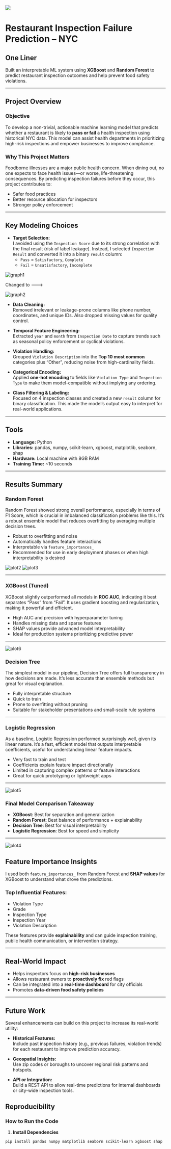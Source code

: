 ![](UTA-DataScience-Logo.png)

#  Restaurant Inspection Failure Prediction – NYC

## One Liner  
Built an interpretable ML system using **XGBoost** and **Random Forest** to predict restaurant inspection outcomes and help prevent food safety violations.

---

##  Project Overview

###  Objective  
To develop a non-trivial, actionable machine learning model that predicts whether a restaurant is likely to **pass or fail** a health inspection using historical NYC data. This model can assist health departments in prioritizing high-risk inspections and empower businesses to improve compliance.

### Why This Project Matters  
Foodborne illnesses are a major public health concern. When dining out, no one expects to face health issues—or worse, life-threatening consequences. By predicting inspection failures before they occur, this project contributes to:
- Safer food practices  
- Better resource allocation for inspectors  
- Stronger policy enforcement  

---

##  Key Modeling Choices 
- **Target Selection:**  
  I avoided using the `Inspection Score` due to its strong correlation with the final result (risk of label leakage). Instead, I selected `Inspection Result` and converted it into a binary `result` column:  
  - `Pass` = `Satisfactory`, `Complete`  
  - `Fail` = `Unsatisfactory`, `Incomplete`
 
![graph1](graph1.png)

Changed to --->

![graph2](graph2.png)


- **Data Cleaning:**  
  Removed irrelevant or leakage-prone columns like phone number, coordinates, and unique IDs. Also dropped missing values for quality control.

- **Temporal Feature Engineering:**  
  Extracted `year` and `month` from `Inspection Date` to capture trends such as seasonal policy enforcement or cyclical violations.

- **Violation Handling:**  
  Grouped `Violation Description` into the **Top 10 most common** categories plus “Other”, reducing noise from high-cardinality fields.

- **Categorical Encoding:**  
  Applied **one-hot encoding** to fields like `Violation Type` and `Inspection Type` to make them model-compatible without implying any ordering.

- **Class Filtering & Labeling:**  
  Focused on 4 inspection classes and created a new `result` column for binary classification. This made the model’s output easy to interpret for real-world applications.



---

##  Tools

- **Language:** Python  
- **Libraries:** pandas, numpy, scikit-learn, xgboost, matplotlib, seaborn, shap  
- **Hardware:** Local machine with 8GB RAM  
- **Training Time:** ~10 seconds

---

##  Results Summary

###  Random Forest
Random Forest showed strong overall performance, especially in terms of F1 Score, which is crucial in imbalanced classification problems like this. It’s a robust ensemble model that reduces overfitting by averaging multiple decision trees.

- Robust to overfitting and noise  
- Automatically handles feature interactions  
-  Interpretable via `feature_importances_`  
-  Recommended for use in early deployment phases or when high interpretability is desired  


![plot2](plot2.png)
![plot3](plot3.png)

---

###  XGBoost (Tuned)

XGBoost slightly outperformed all models in **ROC AUC**, indicating it best separates “Pass” from “Fail”. It uses gradient boosting and regularization, making it powerful and efficient.

-  High AUC and precision with hyperparameter tuning  
-  Handles missing data and sparse features  
-  SHAP values provide advanced model interpretability  
-  Ideal for production systems prioritizing predictive power  

---
![plot6](plot6.png)


###  Decision Tree

The simplest model in our pipeline, Decision Tree offers full transparency in how decisions are made. It’s less accurate than ensemble methods but great for visual explanation.

-  Fully interpretable structure  
-  Quick to train  
-  Prone to overfitting without pruning  
-  Suitable for stakeholder presentations and small-scale rule systems  

---

###  Logistic Regression

As a baseline, Logistic Regression performed surprisingly well, given its linear nature. It’s a fast, efficient model that outputs interpretable coefficients, useful for understanding linear feature impacts.

-  Very fast to train and test  
-  Coefficients explain feature impact directionally  
-  Limited in capturing complex patterns or feature interactions  
-  Great for quick prototyping or lightweight apps  
---
![plot5](plot5.png)


###  Final Model Comparison Takeaway

- **XGBoost**: Best for separation and generalization  
- **Random Forest**: Best balance of performance + explainability  
- **Decision Tree**: Best for visual interpretability  
- **Logistic Regression**: Best for speed and simplicity

---
![plot4](plot4.png)


##  Feature Importance Insights

I used both `feature_importances_` from Random Forest and **SHAP values** for XGBoost to understand what drove the predictions.

###  Top Influential Features:
- Violation Type  
- Grade  
- Inspection Type  
- Inspection Year  
- Violation Description

These features provide **explainability** and can guide inspection training, public health communication, or intervention strategy.

---

##  Real-World Impact

-  Helps inspectors focus on **high-risk businesses**  
-  Allows restaurant owners to **proactively fix** red flags  
-  Can be integrated into a **real-time dashboard** for city officials  
-  Promotes **data-driven food safety policies**

---
##  Future Work

Several enhancements can build on this project to increase its real-world utility:

- **Historical Features:**  
  Include past inspection history (e.g., previous failures, violation trends) for each restaurant to improve prediction accuracy.

- **Geospatial Insights:**  
  Use zip codes or boroughs to uncover regional risk patterns and hotspots.

- **API or Integration:**  
  Build a REST API to allow real-time predictions for internal dashboards or city-wide inspection tools.

##  Reproducibility

###  How to Run the Code

1. **Install Dependencies**

```bash
pip install pandas numpy matplotlib seaborn scikit-learn xgboost shap
